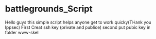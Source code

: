 # battlegrounds_Script

Hello guys this simple script helps anyone get to work quicky(THank you Ippsec)
First Creat ssh key (private and publice)
second put pubic key in folder www-skel


